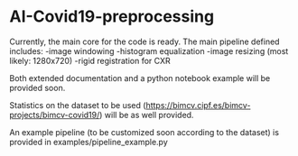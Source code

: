 # AI-Covid19-preprocessing

Currently, the main core for the code is ready.
The main pipeline defined includes:
-image windowing
-histogram equalization
-image resizing (most likely: 1280x720)
-rigid registration for CXR

Both extended documentation and a python notebook example will be provided soon.

Statistics on the dataset to be used (https://bimcv.cipf.es/bimcv-projects/bimcv-covid19/) will be as well provided.

An example pipeline (to be customized soon according to the dataset) is provided in examples/pipeline_example.py 
